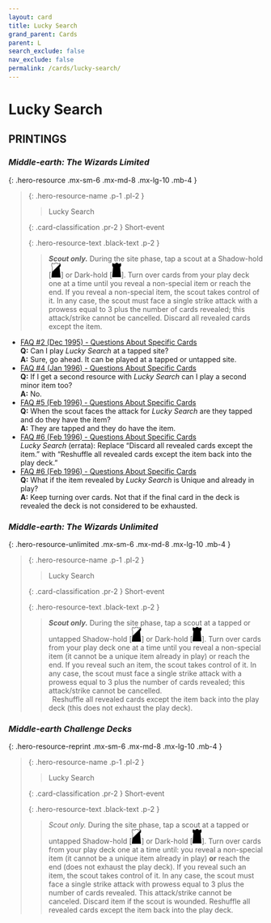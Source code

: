 ```yaml
---
layout: card
title: Lucky Search
grand_parent: Cards
parent: L
search_exclude: false
nav_exclude: false
permalink: /cards/lucky-search/
---
```


# Lucky Search


## PRINTINGS


### _Middle-earth: The Wizards Limited_

{: .hero-resource .mx-sm-6 .mx-md-8 .mx-lg-10 .mb-4 }
> {: .hero-resource-name .p-1 .pl-2 }
> > <div class="card-mp"></div>
> > <div class="card-name">Lucky Search</div>
>
> {: .card-classification .pr-2 }
> Short-event
>
> {: .hero-resource-text .black-text .p-2 }
> > _**Scout only.**_ During the site phase, tap a scout at a Shadow-hold <nobr>[<img src="/assets/images/shadow-hold.svg">]</nobr> or Dark-hold <nobr>[<img src="/assets/images/dark-hold.svg">]</nobr>. Turn over cards from your play deck one at a time until you reveal a non-special item or reach the end. If you reveal a non-special item, the scout takes control of it. In any case, the scout must face a single strike attack with a prowess equal to 3 plus the number of cards revealed; this attack/strike cannot be cancelled. Discard all revealed cards except the item. 
> 

 - [FAQ #2 (Dec 1995) - Questions About Specific Cards](/original/rulings/faq-2/#questions-about-specific-cards)<br>**Q:** Can I play _Lucky Search_ at a tapped site?<br>**A:** Sure, go ahead. It can be played at a tapped or untapped site.
 - [FAQ #4 (Jan 1996) - Questions About Specific Cards](/original/rulings/faq-4/#questions-about-specific-cards)<br>**Q:** If I get a second resource with _Lucky Search_ can I play a second minor item too?<br>**A:** No.
 - [FAQ #5 (Feb 1996) - Questions About Specific Cards](/original/rulings/faq-5/#questions-about-specific-cards)<br>**Q:** When the scout faces the attack for _Lucky Search_ are they tapped and do they have the item?<br>**A:** They are tapped and they do have the item.
 - [FAQ #6 (Feb 1996) - Questions About Specific Cards](/original/rulings/faq-6/#questions-about-specific-cards)<br>_Lucky Search_ (errata): Replace “Discard all revealed cards except the item.” with “Reshuffle all revealed cards except the item back into the play deck.”
 - [FAQ #6 (Feb 1996) - Questions About Specific Cards](/original/rulings/faq-6/#questions-about-specific-cards)<br>**Q:** What if the item revealed by _Lucky Search_ is Unique and already in play?<br>**A:** Keep turning over cards. Not that if the final card in the deck is revealed the deck is not considered to be exhausted.

### _Middle-earth: The Wizards Unlimited_

{: .hero-resource-unlimited .mx-sm-6 .mx-md-8 .mx-lg-10 .mb-4 }
> {: .hero-resource-name .p-1 .pl-2 }
> > <div class="card-mp"></div>
> > <div class="card-name">Lucky Search</div>
>
> {: .card-classification .pr-2 }
> Short-event
>
> {: .hero-resource-text .black-text .p-2 }
> > _**Scout only.**_ During the site phase, tap a scout at a tapped or untapped Shadow-hold <nobr>[<img src="/assets/images/shadow-hold.svg">]</nobr> or Dark-hold <nobr>[<img src="/assets/images/dark-hold.svg">]</nobr>. Turn over cards from your play deck one at a time until you reveal a non-special item (it cannot be a unique item already in play) or reach the end. If you reveal such an item, the scout takes control of it. In any case, the scout must face a single strike attack with a prowess equal to 3 plus the number of cards revealed; this attack/strike cannot be cancelled. <br>&ensp;Reshuffle all revealed cards except the item back into the play deck (this does not exhaust the play deck). 
> 

### _Middle-earth Challenge Decks_

{: .hero-resource-reprint .mx-sm-6 .mx-md-8 .mx-lg-10 .mb-4 }
> {: .hero-resource-name .p-1 .pl-2 }
> > <div class="card-mp"></div>
> > <div class="card-name">Lucky Search</div>
>
> {: .card-classification .pr-2 }
> Short-event
>
> {: .hero-resource-text .black-text .p-2 }
> > _Scout only._ During the site phase, tap a scout at a tapped or untapped Shadow-hold <nobr>[<img src="/assets/images/shadow-hold.svg">]</nobr> or Dark-hold <nobr>[<img src="/assets/images/dark-hold.svg">]</nobr>. Turn over cards from your play deck one at a time until: you reveal a non-special item (it cannot be a unique item already in play) **or** reach the end (does not exhaust the play deck). If you reveal such an item, the scout takes control of it. In any case, the scout must face a single strike attack with prowess equal to 3 plus the number of cards revealed. This attack/strike cannot be canceled. Discard item if the scout is wounded. Reshuffle all revealed cards except the item back into the play deck. 
> 
